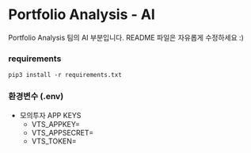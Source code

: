 # Portfolio Analysis - AI

Portfolio Analysis 팀의 AI 부분입니다. README 파일은 자유롭게 수정하세요 :)

### requirements
```
pip3 install -r requirements.txt
```

### 환경변수 (.env)
- 모의투자 APP KEYS
  - VTS_APPKEY=
  - VTS_APPSECRET=
  - VTS_TOKEN=